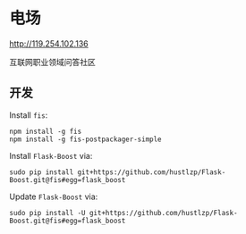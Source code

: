 电场
=======

http://119.254.102.136

互联网职业领域问答社区

## 开发

Install `fis`:

```
npm install -g fis
npm install -g fis-postpackager-simple
```

Install `Flask-Boost` via:

```
sudo pip install git+https://github.com/hustlzp/Flask-Boost.git@fis#egg=flask_boost
```

Update `Flask-Boost` via:

```
sudo pip install -U git+https://github.com/hustlzp/Flask-Boost.git@fis#egg=flask_boost
```  
